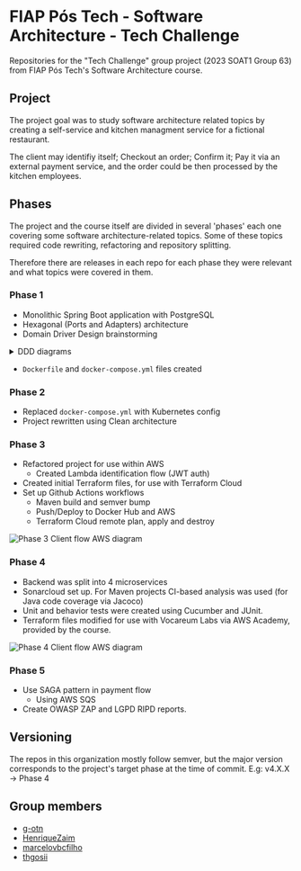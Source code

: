 # FIAP Pós Tech - Software Architecture - Tech Challenge 
Repositories for the "Tech Challenge" group project (2023 SOAT1 Group 63) from FIAP Pós Tech's Software Architecture course.

## Project
The project goal was to study software architecture related topics by creating a self-service and kitchen managment service for a fictional restaurant.

The client may identifiy itself; Checkout an order; Confirm it; Pay it via an external payment service, and the order could be then processed by the kitchen employees.

## Phases

The project and the course itself are divided in several 'phases' each one covering some software architecture-related topics.
Some of these topics required code rewriting, refactoring and repository splitting.

Therefore there are releases in each repo for each phase they were relevant and what topics were covered in them.

### Phase 1

  - Monolithic Spring Boot application with PostgreSQL
  - Hexagonal (Ports and Adapters) architecture
  - Domain Driver Design brainstorming

<details>
  <summary>DDD diagrams</summary>

  ![Phase 1 DDD](https://github.com/soat-tech-challenge/.github/assets/44736064/72b12aaf-4b68-48b6-a40b-e130368e0e82)

</details>

  - `Dockerfile` and `docker-compose.yml` files created

### Phase 2

  - Replaced `docker-compose.yml` with Kubernetes config
  - Project rewritten using Clean architecture

### Phase 3

  - Refactored project for use within AWS
    - Created Lambda identification flow (JWT auth)
  - Created initial Terraform files, for use with Terraform Cloud
  - Set up Github Actions workflows
    - Maven build and semver bump
    - Push/Deploy to Docker Hub and AWS
    - Terraform Cloud remote plan, apply and destroy

  ![Phase 3 Client flow AWS diagram](https://github.com/soat-tech-challenge/.github/assets/44736064/00a0f09e-daea-42d1-9354-cab56afac24e)

### Phase 4

  - Backend was split into 4 microservices
  - Sonarcloud set up. For Maven projects CI-based analysis was used (for Java code coverage via Jacoco)
  - Unit and behavior tests were created using Cucumber and JUnit.
  - Terraform files modified for use with Vocareum Labs via AWS Academy, provided by the course.

  ![Phase 4 Client flow AWS diagram](https://github.com/soat-tech-challenge/.github/assets/44736064/92aee4bb-f2a0-41c1-8f7b-b3ee3a4a27b1)

### Phase 5

  - Use SAGA pattern in payment flow
    - Using AWS SQS
  - Create OWASP ZAP and LGPD RIPD reports.

## Versioning
The repos in this organization mostly follow semver, but the major version corresponds to the project's target phase at the time of commit. 
E.g: v4.X.X -> Phase 4

## Group members
- [g-otn](https://github.com/g-otn)
- [HenriqueZaim](https://github.com/HenriqueZaim)
- [marcelovbcfilho](https://github.com/marcelovbcfilho)
- [thgosii](https://github.com/thgosii)
